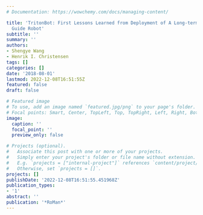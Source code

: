 ```yaml
---
# Documentation: https://wowchemy.com/docs/managing-content/

title: 'TritonBot: First Lessons Learned from Deployment of A Long-term Autonomy Tour
  Guide Robot'
subtitle: ''
summary: ''
authors:
- Shengye Wang
- Henrik I. Christensen
tags: []
categories: []
date: '2018-08-01'
lastmod: 2022-12-08T16:51:55Z
featured: false
draft: false

# Featured image
# To use, add an image named `featured.jpg/png` to your page's folder.
# Focal points: Smart, Center, TopLeft, Top, TopRight, Left, Right, BottomLeft, Bottom, BottomRight.
image:
  caption: ''
  focal_point: ''
  preview_only: false

# Projects (optional).
#   Associate this post with one or more of your projects.
#   Simply enter your project's folder or file name without extension.
#   E.g. `projects = ["internal-project"]` references `content/project/deep-learning/index.md`.
#   Otherwise, set `projects = []`.
projects: []
publishDate: '2022-12-08T16:51:55.451968Z'
publication_types:
- '1'
abstract: ''
publication: '*RoMan*'
---
```

